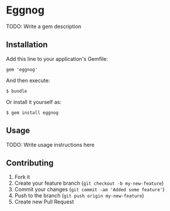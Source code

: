 # Eggnog

TODO: Write a gem description

## Installation

Add this line to your application's Gemfile:

    gem 'eggnog'

And then execute:

    $ bundle

Or install it yourself as:

    $ gem install eggnog

## Usage

TODO: Write usage instructions here

## Contributing

1. Fork it
2. Create your feature branch (`git checkout -b my-new-feature`)
3. Commit your changes (`git commit -am 'Added some feature'`)
4. Push to the branch (`git push origin my-new-feature`)
5. Create new Pull Request
